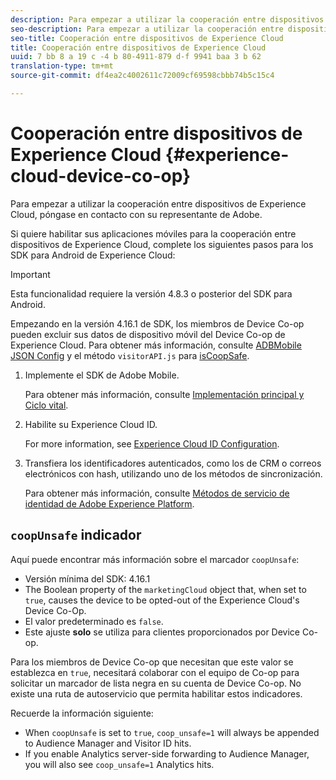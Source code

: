 ```yaml
---
description: Para empezar a utilizar la cooperación entre dispositivos de Experience Cloud, póngase en contacto con su representante de Adobe.
seo-description: Para empezar a utilizar la cooperación entre dispositivos de Experience Cloud, póngase en contacto con su representante de Adobe.
seo-title: Cooperación entre dispositivos de Experience Cloud
title: Cooperación entre dispositivos de Experience Cloud
uuid: 7 bb 8 a 19 c -4 b 80-4911-879 d-f 9941 baa 3 b 62
translation-type: tm+mt
source-git-commit: df4ea2c4002611c72009cf69598cbbb74b5c15c4

---
```



# Cooperación entre dispositivos de Experience Cloud {#experience-cloud-device-co-op}

Para empezar a utilizar la cooperación entre dispositivos de Experience Cloud, póngase en contacto con su representante de Adobe.

Si quiere habilitar sus aplicaciones móviles para la cooperación entre dispositivos de Experience Cloud, complete los siguientes pasos para los SDK para Android de Experience Cloud:

>[!IMPORTANT]
>
>Esta funcionalidad requiere la versión 4.8.3 o posterior del SDK para Android.

Empezando en la versión 4.16.1 de SDK, los miembros de Device Co-op pueden excluir sus datos de dispositivo móvil del Device Co-op de Experience Cloud. Para obtener más información, consulte [ADBMobile JSON Config](/help/android/configuration/json-config/json-config.md) y el método `visitorAPI.js` para [isCoopSafe](https://marketing.adobe.com/resources/help/en_US/mcvid/mcvid-coopsafe.html).

1. Implemente el SDK de Adobe Mobile.

   Para obtener más información, consulte [Implementación principal y Ciclo vital](/help/android/getting-started/dev-qs.md).
1. Habilite su Experience Cloud ID.

   For more information, see [Experience Cloud ID Configuration](/help/android/c-marketing-cloud/mcvid.md).
1. Transfiera los identificadores autenticados, como los de CRM o correos electrónicos con hash, utilizando uno de los métodos de sincronización.

   Para obtener más información, consulte [Métodos de servicio de identidad de Adobe Experience Platform](/help/android/c-marketing-cloud/mc-methods.md).

## `coopUnsafe` indicador

Aquí puede encontrar más información sobre el marcador `coopUnsafe`:

* Versión mínima del SDK: 4.16.1
* The Boolean property of the `marketingCloud` object that, when set to `true`, causes the device to be opted-out of the Experience Cloud's Device Co-Op.
* El valor predeterminado es `false`.
* Este ajuste **solo** se utiliza para clientes proporcionados por Device Co-op.

Para los miembros de Device Co-op que necesitan que este valor se establezca en `true`, necesitará colaborar con el equipo de Co-op para solicitar un marcador de lista negra en su cuenta de Device Co-op. No existe una ruta de autoservicio que permita habilitar estos indicadores.

Recuerde la información siguiente:

* When `coopUnsafe` is set to `true`, `coop_unsafe=1` will always be appended to Audience Manager and Visitor ID hits.
* If you enable Analytics server-side forwarding to Audience Manager, you will also see `coop_unsafe=1` Analytics hits.